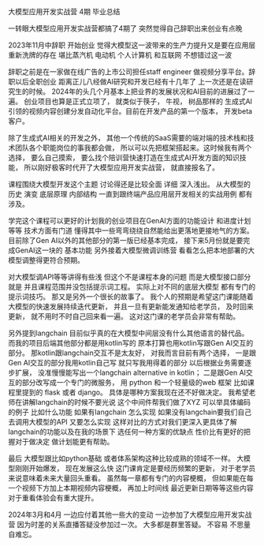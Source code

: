 大模型应用开发实战营 4期 毕业总结

一转眼大模型应用开发实战营都搞了4期了 突然觉得自己辞职出来创业有点晚 

2023年11月中辞职 开始创业 觉得大模型这一波带来的生产力提升又是要在应用层重新洗牌的存在 堪比蒸汽机 电动机 个人计算机 和互联网 不想错过这一波 

辞职之前是在一家做在线广告的上市公司担任staff engineer 做视频分享平台。辞职以后全职创业 距离正儿八经做AI研究和开发已经有十几年了 上一次还是在读研究生的时候。 
2024年的头几个月基本上把业界的发展状况和AI目前的进展过了一遍。 创业项目也算是正式立项了， 就类似于筷子， 牛视， 树品那样的 生成式AI引领的视频内容创建分发自动化平台。目前在开发产品的第一个版本， 开发beta客户。 

除了生成式AI相关的开发之外， 其他一个传统的SaaS需要的端对端的技术栈和技术团队各个职能岗位的事我都会做， 所以可以先把框架搭起来。这时候我有两个选择， 要么自己摸索， 要么找个陪训营快速打造在生成式AI开发方面的知识技能， 所以刚好极客时代开了大模型应用开发实战营， 就直接报名了。  

课程围绕大模型开发这个主题 讨论得还是比较全面 详细 深入浅出。 从大模型的历史 演变 底层原理 内部结构 一直到跟终端产品应用层开发相关的实战用例 都有涉及。  

学完这个课程可以更好的计划我的创业项目在GenAI方面的功能设计 和进度计划等等 技术方面有门道 懂得其中一些弯弯绕绕自然能给出更落地更接地气的方案。  目前除了Gen AI以外的其他部分的第一版已经基本完成， 接下来5月份就是要完成GenAI这一块的 基本功能 另外接着大模型微调训练营 看看怎么把本地部署的大模型调整得更符合预期。 

对大模型调API等等讲得有些浅 但这个不是课程本身的问题 而是大模型接口部分就是 并且课程范围并没包括提示词工程。 实际上对不同的底层大模型 都有专门的提示词技巧。 那又是另外一个很长的故事了。 我个人的预期是希望这门课能随着大模型的快速发展持续迭代更新， 并且一旦有更新能发通知给老学员， 及时回来更新， 就不用时不时自己回来看一遍。  这对这门课的老学员会非常有帮助。 

另外提到langchain 目前似乎真的在大模型中间层没有什么其他语言的替代品。 而我的项目后端其他部分都是用kotlin写的 原本打算也用kotlin写跟Gen AI交互的部分。 那kotlin跟langchain交互不是太友好， 对我而言目前有两个选择， 一是跟Gen AI交互的部分我用kotlin自己写 就只写我用得着的部分 以后根据业务需要逐步扩展， 没准慢慢能写出一个langchain alternative in kotlin； 二是跟Gen AI交互的部分改写成一个专门的微服务， 用 python 和一个轻量级的web 框架 比如课程里提到的 flask 或者 django。 具体是哪种方案我现在还不好做决定。 我希望老师在讲解langchain的时候不要光说 这个中间件帮我们做了XYZ 可以举具体编码的例子 比如什么功能 如果有langchain 怎么实现 如果没有langchain要我们自己去调用大模型的API 又要怎么实现 这样对比的方式对我们更深入更具体了解langchain的功能以及在我的场景下 选任何一种方案的优缺点 性价比有更好的把握对于做决定 做计划能更有帮助。  

最后 大模型跟比如python基础 或者体系架构这种比较成熟的领域不一样。 大模型刚刚开始爆发， 现在发展这么快 这门课肯定是要经历频繁的更新， 对于老学员来说意味着未来大量回头重看。 虽然每一章都有专门的内容梗概， 但如果能在每一个视频下方加上本期视频内容梗概， 再加上时间线 最近更新日期等等这些内容 对于重看体验会有重大提升。

2024年3月和4月 一边应付着其他一些大的变动 一边参加了大模型应用开发实战营 因为时差的关系直播答疑没参加过一次。 大多都是群里答疑。 不容易 不思量自难忘。  
    
